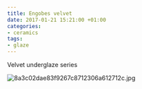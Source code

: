 ```yaml
---
title: Engobes velvet
date: 2017-01-21 15:21:00 +01:00
categories:
- ceramics
tags:
- glaze
---
```


Velvet underglaze series

![8a3c02dae83f9267c8712306a612712c.jpg](blog/uploads/8a3c02dae83f9267c8712306a612712c.jpg)
